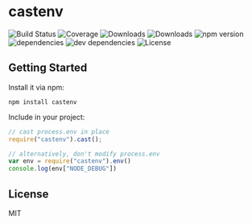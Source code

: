 # castenv

![Build Status](https://img.shields.io/travis//castenv.svg)
![Coverage](https://img.shields.io/coveralls//castenv.svg)
![Downloads](https://img.shields.io/npm/dm/castenv.svg)
![Downloads](https://img.shields.io/npm/dt/castenv.svg)
![npm version](https://img.shields.io/npm/v/castenv.svg)
![dependencies](https://img.shields.io/david//castenv.svg)
![dev dependencies](https://img.shields.io/david/dev//castenv.svg)
![License](https://img.shields.io/npm/l/castenv.svg)



## Getting Started

Install it via npm:

```shell
npm install castenv
```

Include in your project:

```javascript
// cast process.env in place
require("castenv").cast();

// alternatively, don't modify process.env
var env = require("castenv").env()
console.log(env["NODE_DEBUG"])
```

## License

MIT
